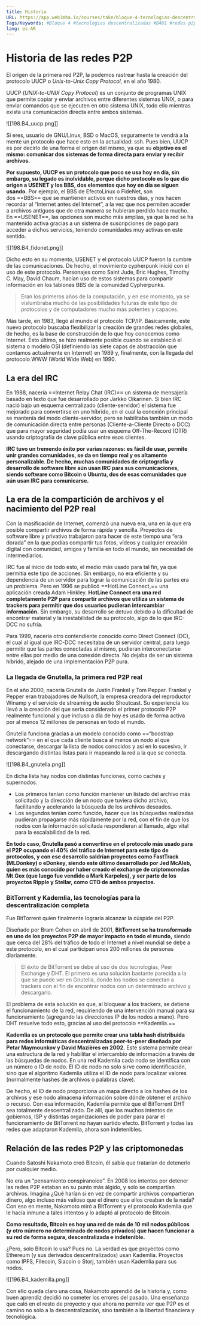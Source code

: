 ```yaml
---
title: Historia
URL: https://app.web3mba.io/courses/take/bloque-4-tecnologias-descentralizadas/texts/36684026-u1-02-p2p-historia
Tags/Keywords: #Bloque 4 #tecnologias descentralizadas #B4U1 #redes p2p #historia p2p
lang: es-AR
---
```

# Historia de las redes P2P
El origen de la primera red P2P, la podemos rastrear hasta la creación del protocolo UUCP o _Unix-to-Unix Copy Protocol_, en el año 1980. 

UUCP (_UNIX-to-UNIX Copy Protocol_) es un conjunto de programas UNIX que permite copiar y enviar archivos entre diferentes sistemas UNIX, o para enviar comandos que se ejecuten en otro sistema UNIX, todo ello mientras exista una comunicación directa entre ambos sistemas.  

![[198.B4_uucp.png]]

Si eres, usuario de GNU/Linux, BSD o MacOS, seguramente te vendrá a la mente un protocolo que hace esto en la actualidad: ssh. Pues bien, UUCP es por decirlo de una forma el origen del mismo, ya que su **objetivo es el mismo: comunicar dos sistemas de forma directa para enviar y recibir archivos.** 

**Por supuesto, UUCP es un protocolo que poco se usa hoy en día, sin embargo, su legado es inolvidable, porque dicho protocolo es lo que dio origen a USENET y los BBS, dos elementos que hoy en día se siguen usando.** Por ejemplo, el BBS de EfectoLinux o FideNet, son dos ==BBS== que se mantienen activos en nuestros días, y nos hacen recordar al “Internet antes del Internet”, a la vez que nos permiten acceder a archivos antiguos que de otra manera se hubieran perdido hace mucho. En ==USENET==, las opciones son mucho más amplias, ya que la red se ha mantenido activa gracias a un sistema de suscripciones de pago para acceder a dichos servicios, teniendo comunidades muy activas en este sentido. 

  ![[198.B4_fidonet.png]]

Dicho esto en su momento, USENET y el protocolo UUCP fueron la cumbre de las comunicaciones. De hecho, el movimiento cypherpunk inició con el uso de este protocolo. Personajes como Saint Jude, Eric Hughes, Timothy C. May, David Chaum, hacían uso de estos sistemas para compartir información en los tablones BBS de la comunidad Cypherpunks. 

> Eran los primeros años de la computación, y en ese momento, ya se vislumbraba mucho de las posibilidades futuras de este tipo de protocolos y de computadores mucho más potentes y capaces.

Más tarde, en 1983, llegó al mundo el protocolo TCP/IP. Básicamente, este nuevo protocolo buscaba flexibilizar la creación de grandes redes globales, de hecho, es la base de construcción de lo que hoy conocemos como Internet. Esto último, se hizo realmente posible cuando se estableció el sistema o modelo OSI (definiendo las siete capas de abstracción que contamos actualmente en Internet) en 1989 y, finalmente, con la llegada del protocolo WWW (World Wide Web) en 1990.

## La era del IRC
En 1988, nacería ==Internet Relay Chat (IRC)== un sistema de mensajería basado en texto que fue desarrollado por Jarkko Oikarinen. Si bien IRC nació bajo un esquema centralizado (cliente-servidor) el sistema fue mejorado para convertirse en uno híbrido, en el cual la conexión principal se mantenía del modo cliente-servidor, pero se habilitaba también un modo de comunicación directa entre personas (Cliente-a-Cliente Directo o DCC) que para mayor seguridad podía usar un esquema Off-The-Record (OTR) usando criptografía de clave pública entre esos clientes. 

**IRC tuvo un tremendo éxito por varias razones: es fácil de usar, permite unir grandes comunidades, se da en tiempo real y es altamente personalizable. De hecho, muchas comunidades de criptografía y desarrollo de software libre aún usan IRC para sus comunicaciones, siendo software como Bitcoin o Ubuntu, dos de esas comunidades que aún usan IRC para comunicarse.** 

## La era de la compartición de archivos y el nacimiento del P2P real
Con la masificación de Internet, comenzó una nueva era, una en la que era posible compartir archivos de forma rápida y sencilla. Proyectos de software libre y privativo trabajaron para hacer de este tiempo una “era dorada” en la que podías compartir tus fotos, vídeos y cualquier creación digital con comunidad, amigos y familia en todo el mundo, sin necesidad de intermediarios.

IRC fue al inicio de todo esto, el medio más usado para tal fin, ya que permitía este tipo de acciones. Sin embargo, no era eficiente y su dependencia de un servidor para lograr la comunicación de las partes era un problema. Pero en 1996 se publicó ==HotLine Connect,== una aplicación creada Adam Hinkley. **HotLine Connect era una red completamente P2P para compartir archivos que utiliza un sistema de trackers para permitir que dos usuarios pudieran intercambiar información.** Sin embargo, su desarrollo se detuvo debido a la dificultad de encontrar material y la inestabilidad de su protocolo, algo de lo que IRC-DCC no sufría. 

Para 1999, nacería otro contendiente conocido como Direct Connect (DC), el cual al igual que IRC-DCC necesitaba de un servidor central, para luego permitir que las partes conectadas al mismo, pudieran interconectarse entre ellas por medio de una conexión directa. No dejaba de ser un sistema híbrido, alejado de una implementación P2P pura. 

### La llegada de Gnutella, la primera red P2P real
En el año 2000, nacería Gnutella de Justin Frankel y Tom Pepper. Frankel y Pepper eran trabajadores de Nullsoft, la empresa creadora del reproductor Winamp y el servicio de streaming de audio Shoutcast. Su experiencia los llevó a la creación del que sería considerado el primer protocolo P2P realmente funcional y que incluso a día de hoy es usado de forma activa por al menos 12 millones de personas en todo el mundo. 

Gnutella funciona gracias a un modelo conocido como ==“boostrap network”== en el que cada cliente busca al menos un nodo al que conectarse, descargar la lista de nodos conocidos y así en lo sucesivo, ir descargando distintas listas para ir mapeando la red a la que se conecta. 

![[198.B4_gnutella.png]]

En dicha lista hay nodos con distintas funciones, como cachés y supernodos.  

- Los primeros tenían como función mantener un listado del archivo más solicitado y la dirección de un nodo que tuviera dicho archivo, facilitando y acelerando la búsqueda de los archivos deseados. 
- Los segundos tenían como función, hacer que las búsquedas realizadas pudieran propagarse más rápidamente por la red, con el fin de que los nodos con la información solicitada respondieran al llamado, algo vital para la escalabilidad de la red. 

**En todo caso, Gnutella pasó a convertirse en el protocolo más usado para el P2P ocupando el 40% del tráfico de Internet para este tipo de protocolos, y con ese desarrollo saldrían proyectos como FastTrack (MLDonkey) o eDonkey, siendo este último desarrollado por Jed McAleb, quien es más conocido por haber creado el exchange de criptomonedas Mt.Gox (que luego fue vendido a Mark Karpeles), y ser parte de los proyectos Ripple y Stellar, como CTO de ambos proyectos.** 

### BitTorrent y Kademlia, las tecnologías para la descentralización completa
Fue BitTorrent quien finalmente lograría alcanzar la cúspide del P2P. 

Diseñado por Bram Cohen en abril de 2001, **BitTorrent se ha transformado en uno de los proyectos P2P de mayor impacto en todo el mundo,** siendo que cerca del 28% del tráfico de todo el Internet a nivel mundial se debe a este protocolo, en el cual participan unos 200 millones de personas diariamente.

> El éxito de BitTorrent se debe al uso de dos tecnologías, Peer Exchange y DHT. El primero es una solución bastante parecida a la que se puede ver en Gnutella, donde los nodos se conectan a trackers con el fin de encontrar nodos con un determinado archivo y descargarlo.

El problema de esta solución es que, al bloquear a los trackers, se detiene el funcionamiento de la red, requiriendo de una intervención manual para su funcionamiento (agregando las direcciones IP de los nodos a mano). Pero DHT resuelve todo esto, gracias al uso del protocolo ==Kademlia.== 

**Kademlia es un protocolo que permite crear una tabla hash distribuida para redes informáticas descentralizadas peer-to-peer diseñada por Petar Maymounkov y David Mazières en 2002.** Este sistema permite crear una estructura de la red y habilitar el intercambio de información a través de las búsquedas de nodos. En una red Kademlia cada nodo se identifica con un número o ID de nodo. El ID de nodo no solo sirve como identificación, sino que el algoritmo Kademlia utiliza el ID de nodo para localizar valores (normalmente hashes de archivos o palabras clave). 

De hecho, el ID de nodo proporciona un mapa directo a los hashes de los archivos y ese nodo almacena información sobre dónde obtener el archivo o recurso. Con esa información, Kademlia permite que el BitTorrent DHT sea totalmente descentralizado. De allí, que los muchos intentos de gobiernos, ISP y distintas organizaciones de poder para parar el funcionamiento de BitTorrent no hayan surtido efecto. BitTorrent y todas las redes que adaptaron Kademlia, ahora son indetenibles. 

## Relación de las redes P2P y las criptomonedas
Cuando Satoshi Nakamoto creó Bitcoin, él sabía que tratarían de detenerlo por cualquier medio. 

No era un “pensamiento conspiranoico”. En 2008 los intentos por detener las redes P2P estaban en su punto más álgido, y solo se compartían archivos. Imagina ¿Qué harían si en vez de compartir archivos compartieran dinero, algo incluso más valioso que el dinero que ellos creaban de la nada? Con eso en mente, Nakamoto miró a BitTorrent y el protocolo Kademlia que le hacía inmune a tales intentos y lo adaptó al protocolo de Bitcoin. 

**Como resultado, Bitcoin es hoy una red de más de 10 mil nodos públicos (y otro número no determinado de nodos privados) que hacen funcionar a su red de forma segura, descentralizada e indetenible.** 

¿Pero, solo Bitcoin lo usa? Pues no. La verdad es que proyectos como Ethereum (y sus derivados descentralizados) usan Kademlia. Proyectos como IPFS, Filecoin, Siacoin o Storj, también usan Kademlia para sus nodos. 

![[196.B4_kademilla.png]]

Con ello queda claro una cosa, Nakamoto aprendió de la historia y, como buen aprendiz decidió no cometer los errores del pasado. Una enseñanza que caló en el resto de proyecto y que ahora no permite ver que P2P es el camino no solo a la descentralización, sino también a la libertad financiera y tecnológica.